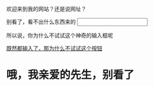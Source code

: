 <!DOCTYPE html>
<html>
    <head>
    </head>
    <body>
        <p>欢迎来到我的网站？还是说网址？</p>
        <div>
            <span>别看了，看不出什么东西来的</span>
            <input type="text">
            <p>所以说，你为什么不试试这个神奇的输入框呢</p>
            <botton><a href="https://c-ssl.duitang.com/uploads/item/202006/15/20200615122238_vrhsm.jpg">既然都输入了，那为什么不试试这个按钮</a></botton>
            <h1>
                哦，我亲爱的先生，别看了
            </h1>
            <style>
               hi{
                   color🟥;
                   font-size:60px;
               }
            </style>
        </div>
    </body>
</html>

